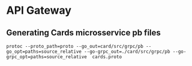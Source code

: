 # API Gateway

## Generating Cards microsservice pb files
```
protoc --proto_path=proto --go_out=card/src/grpc/pb --go_opt=paths=source_relative --go-grpc_out=./card/src/grpc/pb --go-grpc_opt=paths=source_relative  cards.proto
```